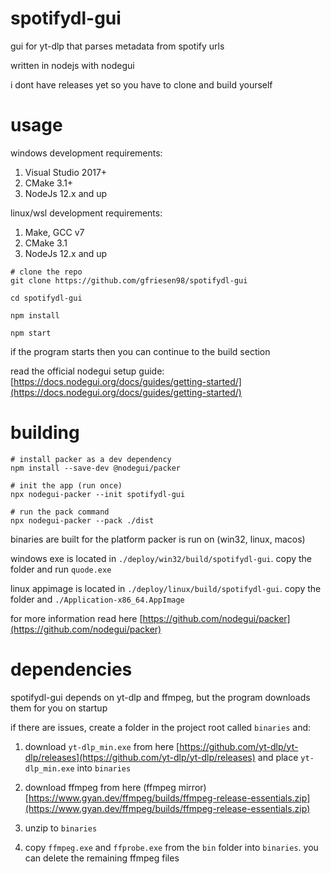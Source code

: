 # spotifydl-gui

gui for yt-dlp that parses metadata from spotify urls

written in nodejs with nodegui

i dont have releases yet so you have to clone and build yourself

# usage

windows development requirements:

1. Visual Studio 2017+
2. CMake 3.1+
3. NodeJs 12.x and up

linux/wsl development requirements:

1. Make, GCC v7
2. CMake 3.1
3. NodeJs 12.x and up

```
# clone the repo
git clone https://github.com/gfriesen98/spotifydl-gui

cd spotifydl-gui

npm install 

npm start
```

if the program starts then you can continue to the build section

read the official nodegui setup guide: [https://docs.nodegui.org/docs/guides/getting-started/](https://docs.nodegui.org/docs/guides/getting-started/)

# building

```
# install packer as a dev dependency
npm install --save-dev @nodegui/packer

# init the app (run once)
npx nodegui-packer --init spotifydl-gui

# run the pack command
npx nodegui-packer --pack ./dist
```

binaries are built for the platform packer is run on (win32, linux, macos)

windows exe is located in `./deploy/win32/build/spotifydl-gui`. copy the folder and run `quode.exe`

linux appimage is located in `./deploy/linux/build/spotifydl-gui`. copy the folder and `./Application-x86_64.AppImage`

for more information read here [https://github.com/nodegui/packer](https://github.com/nodegui/packer)

# dependencies

spotifydl-gui depends on yt-dlp and ffmpeg, but the program downloads them for you on startup

if there are issues, create a folder in the project root called `binaries` and:

1. download `yt-dlp_min.exe` from here [https://github.com/yt-dlp/yt-dlp/releases](https://github.com/yt-dlp/yt-dlp/releases) and place `yt-dlp_min.exe` into `binaries`

2. download ffmpeg from here (ffmpeg mirror) [https://www.gyan.dev/ffmpeg/builds/ffmpeg-release-essentials.zip](https://www.gyan.dev/ffmpeg/builds/ffmpeg-release-essentials.zip)

3. unzip to `binaries`

4. copy `ffmpeg.exe` and `ffprobe.exe` from the `bin` folder into `binaries`. you can delete the remaining ffmpeg files
